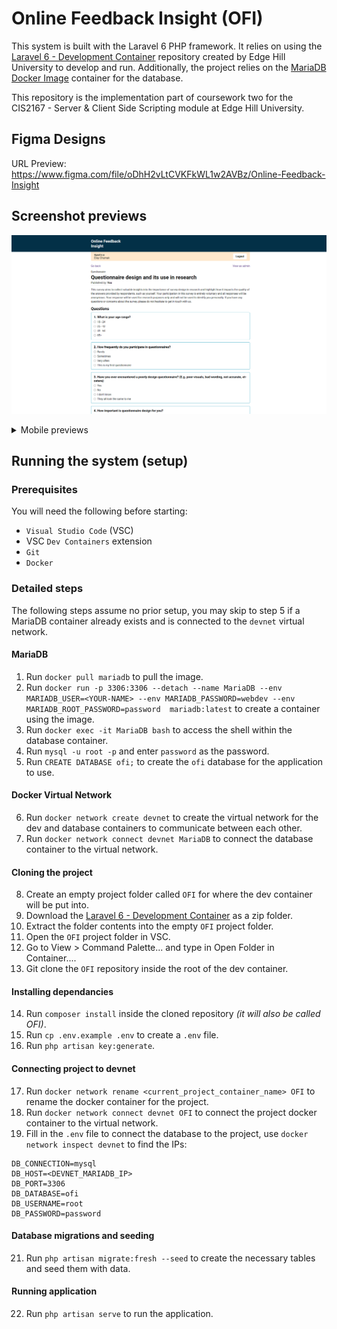 # Online Feedback Insight (OFI)

This system is built with the Laravel 6 PHP framework. It relies on using the [Laravel 6 - Development Container](https://github.com/Edge-Hill-Univeristy-Web/CIS2167-Laravel-6) repository created by Edge Hill University to develop and run. Additionally, the project relies on the [MariaDB Docker Image](https://hub.docker.com/_/mariadb) container for the database.

This repository is the implementation part of coursework two for the CIS2167 - Server & Client Side Scripting module at Edge Hill University.

## Figma Designs
URL Preview: https://www.figma.com/file/oDhH2vLtCVKFkWL1w2AVBz/Online-Feedback-Insight

## Screenshot previews
![Questionnaire Preview](./screenshots/desktop/questionnaire.png)

<details>
<summary>Mobile previews</summary>

<details>
<summary>Questionnaire admin mode preview</summary>

![Questionnaire Admin Mode Preview](./screenshots/mobile/adminMode.png)
</details>

<details>
<summary>Questionnaire responses preview</summary>

![Questionnaire Responses Preview](./screenshots/mobile/responses.png)
</details>
</details>

## Running the system (setup)

### Prerequisites
You will need the following before starting:
- `Visual Studio Code` (VSC)
- VSC `Dev Containers` extension
- `Git`
- `Docker`

### Detailed steps
The following steps assume no prior setup, you may skip to step 5 if a MariaDB container already exists and is connected to the `devnet` virtual network.

#### MariaDB
1. Run `docker pull mariadb` to pull the image.
2. Run `docker run -p 3306:3306 --detach --name MariaDB --env MARIADB_USER=<YOUR-NAME> --env MARIADB_PASSWORD=webdev --env MARIADB_ROOT_PASSWORD=password  mariadb:latest` to create a container using the image.
3. Run `docker exec -it MariaDB bash` to access the shell within the database container.
4. Run `mysql -u root -p` and enter `password` as the password.
5. Run `CREATE DATABASE ofi;` to create the `ofi` database for the application to use.

#### Docker Virtual Network
6. Run `docker network create devnet` to create the virtual network for the dev and database containers to communicate between each other.
7. Run `docker network connect devnet MariaDB` to connect the database container to the virtual network.

#### Cloning the project
8. Create an empty project folder called `OFI` for where the dev container will be put into.
9. Download the [Laravel 6 - Development Container](https://github.com/Edge-Hill-Univeristy-Web/CIS2167-Laravel-6) as a zip folder.
10. Extract the folder contents into the empty `OFI` project folder.
11. Open the `OFI` project folder in VSC.
12. Go to View > Command Palette... and type in Open Folder in Container....
13. Git clone the `OFI` repository inside the root of the dev container.

#### Installing dependancies
14. Run `composer install` inside the cloned repository _(it will also be called OFI)_.
15. Run `cp .env.example .env` to create a `.env` file.
16. Run `php artisan key:generate`.

#### Connecting project to devnet
17. Run `docker network rename <current_project_container_name> OFI` to rename the docker container for the project.
18. Run `docker network connect devnet OFI` to connect the project docker container to the virtual network.
19. Fill in the `.env` file to connect the database to the project, use `docker network inspect devnet` to find the IPs:

```
DB_CONNECTION=mysql
DB_HOST=<DEVNET_MARIADB_IP>
DB_PORT=3306
DB_DATABASE=ofi
DB_USERNAME=root
DB_PASSWORD=password
```
#### Database migrations and seeding
21. Run `php artisan migrate:fresh --seed` to create the necessary tables and seed them with data.

#### Running application
22. Run `php artisan serve` to run the application.

